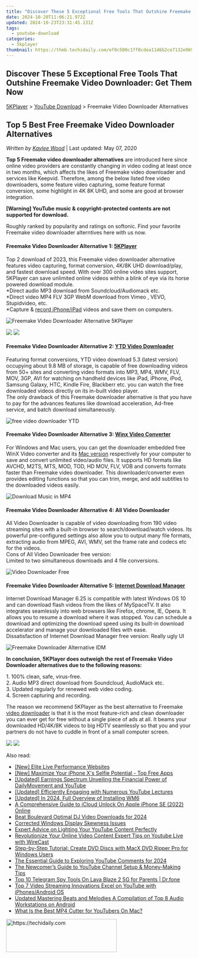 ```yaml
---
title: "Discover These 5 Exceptional Free Tools That Outshine Freemake Video Downloader: Get Them Now"
date: 2024-10-20T11:06:21.972Z
updated: 2024-10-23T23:31:45.131Z
tags:
  - youtube-download
categories:
  - 5kplayer
thumbnail: https://thmb.techidaily.com/ef0c500c1ff8cdea11d6b2ce7132e969a27a23353363cc6a48d15e2d1d290c96.jpg
---
```


## Discover These 5 Exceptional Free Tools That Outshine Freemake Video Downloader: Get Them Now

[5KPlayer](https://tools.techidaily.com/5kplayer/products/) \> [YouTube Download](https://tools.techidaily.com/5kplayer/youtube-download/) \> Freemake Video Downloader Alternatives 

## Top 5 Best Free Freemake Video Downloader Alternatives

 _Written by [Kaylee Wood](https://www.quora.com/profile/Amanda-Hu-21)_ | Last updated: May 07, 2020 

**Top 5 Freemake video downloader alternatives** are introduced here since online video providers are constantly changing in video coding at least once in two months, which affects the likes of Freemake video downloader and services like Keepvid. Therefore, among the below listed free video downloaders, some feature video capturing, some feature format conversion, some highlight in 4K 8K UHD, and some are good at browser integration. 

**\[Warning\] YouTube music & copyright-protected contents are not supported for download.**

Roughly ranked by popularity and ratings on softonic. Find your favorite Freemake video downloader alterntives here with us now. 

#### **Freemake Video Downloader Alternative 1: [5KPlayer](https://tools.techidaily.com/5kplayer/products/)**

Top 2 download of 2023, this Freemake video downloader alternative features video capturing, format conversion, 4K/8K UHD download/play, and fastest download speed. With over 300 online video sites support, 5KPlayer can save unlimited online videos within a blink of eye via its horse powered download module.   
\*Direct audio MP3 download from Soundcloud/Audiomack etc.  
\*Direct video MP4 FLV 3GP WebM download from Vimeo , VEVO, Stupidvideo, etc.  
\*Capture & [record iPhone/iPad](https://tools.techidaily.com/5kplayer/airplay/) videos and save them on computers.

![Freemake Video Downloader Alternative 5KPlayer](https://www.5kplayer.com/youtube-download/img/hd-video-download-xrq.jpg) 

[![](https://www.5kplayer.com/youtube-download/../button/freedownwhitewin.png)](https://tools.techidaily.com/5kplayer/products/) [![](https://www.5kplayer.com/youtube-download/../button/freedownbackmac.png)](https://tools.techidaily.com/5kplayer/products/) 

#### **Freemake Video Downloader Alternative 2: [YTD Video Downloader](http://www.ytddownloader.com/)**

Featuring format conversions, YTD video download 5.3 (latest version) occupying about 9.8 MB of storage, is capable of free downloading videos from 50+ sites and converting video formats into MP3, MP4, WMV, FLV, MOV, 3GP, AVI for watching on handheld devices like iPad, iPhone, iPod, Samsung Galaxy, HTC, Kindle Fire, Blackberr etc. you can watch the free downloaded videos directly on its in-built video player.  
The only drawback of this Freemake downloader alternative is that you have to pay for the advances features like download acceleration, Ad-free service, and batch download simultaneously.

![free video downloader YTD](https://www.5kplayer.com/youtube-download/img/5kp-freemake-video-downloader-alternatives-zjy-003.png) 

#### **Freemake Video Downloader Alternative 3: [Winx Video Converter](https://tools.techidaily.com/winxdvd/winxvideo-ai/)**

For Windows and Mac users, you can get the downloader embedded free WinX Video converter and its [Mac version](https://tools.techidaily.com/macxdvd/products/) respectively for your computer to save and convert unlimited video/audio files. It supports HD formats like AVCHD, M2TS, MTS, MOD, TOD, HD MOV, FLV, VOB and converts formats faster than Freemake video downloader. This downloader/converter even provides editing functions so that you can trim, merge, and add subtitles to the downloaded videos easily.

![Download Music in MP4](https://www.5kplayer.com/youtube-download/img/5kp-freemake-video-downloader-alternatives-zjy-002.jpg) 

#### **Freemake Video Downloader Alternative 4: All Video Downloader**

All Video Downloader is capable of video downloading from 190 video streaming sites with a built-in browser to search/download/watch videos. Its powerful pre-configured settings also allow you to output many file formats, extracting audio from MPEG, AVI, WMV, set the frame rate and codecs etc for the videos.   
Cons of All Video Downloader free version:  
Limited to two simultaneous downloads and 4 file conversions.

![Video Downloader Free](https://www.5kplayer.com/youtube-download/img/5kp-freemake-video-downloader-alternatives-zjy-005.jpg) 

#### **Freemake Video Downloader Alternative 5: [Internet Download Manager](https://www.internetdownloadmanager.com/)**

Internet Download Manager 6.25 is compatible with latest Windows OS 10 and can download flash videos from the likes of MySpaceTV. It also integrates seamlessly into web browsers like Firefox, chrome, IE, Opera. It allows you to resume a download where it was stopped. You can schedule a download and optimizing the download speed using its built-in download accelerator and manage your downloaded files with ease.   
 Dissatisfaction of Internet Download Manager free version: Really ugly UI

![Freemake Downloader Alternative IDM](https://www.5kplayer.com/youtube-download/img/5kp-freemake-video-downloader-alternatives-zjy-001.jpg) 

**In conclusion, 5KPlayer does outweigh the rest of Freemake Video Downloader alternatives due to the following reasons:** 

1\. 100% clean, safe, virus-free.   
2\. Audio MP3 direct download from Soundcloud, AudioMack etc.   
3\. Updated regularly for renewed web video coding.   
4\. Screen capturing and recording.

The reason we recommend 5KPlayer as the best alternative to Freemake [video downloader](https://tools.techidaily.com/5kplayer/youtube-download/) is that it is the most feature-rich and clean downloader you can ever get for free without a single piece of ads at all. It beams your downloaded HD/4K/8K videos to big HDTV seamlessly so that you and your partners do not have to cuddle in front of a small computer screen. 

[![](https://www.5kplayer.com/youtube-download/../button/freedownwhitewin.png)](https://tools.techidaily.com/5kplayer/products/) [![](https://www.5kplayer.com/youtube-download/../button/freedownbackmac.png)](https://tools.techidaily.com/5kplayer/products/)

<ins class="adsbygoogle"
     style="display:block"
     data-ad-format="autorelaxed"
     data-ad-client="ca-pub-7571918770474297"
     data-ad-slot="1223367746"></ins>

<ins class="adsbygoogle"
     style="display:block"
     data-ad-client="ca-pub-7571918770474297"
     data-ad-slot="8358498916"
     data-ad-format="auto"
     data-full-width-responsive="true"></ins>

<span class="atpl-alsoreadstyle">Also read:</span>
<div><ul>
<li><a href="https://fox-blue.techidaily.com/new-elite-live-performance-websites/"><u>[New] Elite Live Performance Websites</u></a></li>
<li><a href="https://fox-access.techidaily.com/new-maximize-your-iphone-xs-selfie-potential-top-free-apps/"><u>[New] Maximize Your iPhone X's Selfie Potential - Top Free Apps</u></a></li>
<li><a href="https://youtube-video-recordings.techidaily.com/updated-earnings-spectrum-unveiling-the-financial-power-of-dailymovement-and-youtube/"><u>[Updated] Earnings Spectrum Unveiling the Financial Power of DailyMovement and YouTube</u></a></li>
<li><a href="https://youtube-video-recordings.techidaily.com/updated-efficiently-engaging-with-numerous-youtube-lectures/"><u>[Updated] Efficiently Engaging with Numerous YouTube Lectures</u></a></li>
<li><a href="https://fox-blue.techidaily.com/updated-in-2024-full-overview-of-installing-wm6/"><u>[Updated] In 2024, Full Overview of Installing WM6</u></a></li>
<li><a href="https://activate-lock.techidaily.com/a-comprehensive-guide-to-icloud-unlock-on-apple-iphone-se-2022-online-by-drfone-ios/"><u>A Comprehensive Guide to iCloud Unlock On Apple iPhone SE (2022) Online</u></a></li>
<li><a href="https://youtube-video-recordings.techidaily.com/beat-boulevard-optimal-dj-video-downloads-for-2024/"><u>Beat Boulevard Optimal DJ Video Downloads for 2024</u></a></li>
<li><a href="https://network-issues.techidaily.com/corrected-windows-display-skewness-issues/"><u>Corrected Windows Display Skewness Issues</u></a></li>
<li><a href="https://youtube-video-recordings.techidaily.com/expert-advice-on-lighting-your-youtube-content-perfectly/"><u>Expert Advice on Lighting Your YouTube Content Perfectly</u></a></li>
<li><a href="https://youtube-video-recordings.techidaily.com/revolutionize-your-online-video-content-expert-tips-on-youtube-live-with-wirecast/"><u>Revolutionize Your Online Video Content Expert Tips on Youtube Live with WireCast</u></a></li>
<li><a href="https://solve-help.techidaily.com/step-by-step-tutorial-create-dvd-discs-with-macx-dvd-ripper-pro-for-windows-users/"><u>Step-by-Step Tutorial: Create DVD Discs with MacX DVD Ripper Pro for Windows Users</u></a></li>
<li><a href="https://some-tips.techidaily.com/the-essential-guide-to-exploring-youtube-comments-for-2024/"><u>The Essential Guide to Exploring YouTube Comments for 2024</u></a></li>
<li><a href="https://youtube-video-recordings.techidaily.com/the-newcomers-guide-to-youtube-channel-setup-and-money-making-tips/"><u>The Newcomer’s Guide to YouTube Channel Setup & Money-Making Tips</u></a></li>
<li><a href="https://android-location-track.techidaily.com/top-10-telegram-spy-tools-on-lava-blaze-2-5g-for-parents-drfone-by-drfone-virtual-android/"><u>Top 10 Telegram Spy Tools On Lava Blaze 2 5G for Parents | Dr.fone</u></a></li>
<li><a href="https://youtube-video-recordings.techidaily.com/top-7-video-streaming-innovations-excel-on-youtube-with-iphonesandroid-os/"><u>Top 7 Video Streaming Innovations Excel on YouTube with iPhones/Android OS</u></a></li>
<li><a href="https://voice-adjusting.techidaily.com/updated-mastering-beats-and-melodies-a-compilation-of-top-8-audio-workstations-on-android/"><u>Updated Mastering Beats and Melodies A Compilation of Top 8 Audio Workstations on Android</u></a></li>
<li><a href="https://youtube-video-recordings.techidaily.com/what-is-the-best-mp4-cutter-for-youtubers-on-mac/"><u>What Is the Best MP4 Cutter for YouTubers On Mac?</u></a></li>
</ul></div>

<!-- affiliate ads begin -->
<a href="https://aligracehair.sjv.io/c/5597632/1886015/19272" target="_top" id="1886015">
  <img src="//a.impactradius-go.com/display-ad/19272-1886015" border="0" alt="https://techidaily.com" width="300" height="90"/>
</a>
<img height="0" width="0" src="https://aligracehair.sjv.io/i/5597632/1886015/19272" style="position:absolute;visibility:hidden;" border="0" />
<!-- affiliate ads end -->

